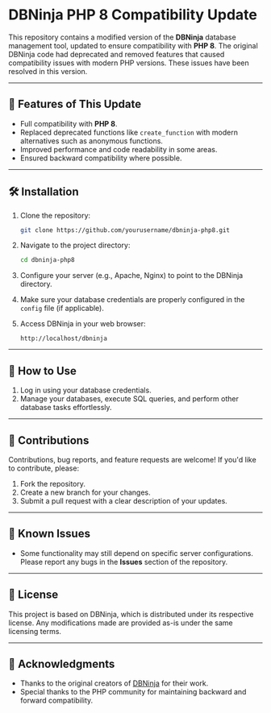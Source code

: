 # DBNinja PHP 8 Compatibility Update

This repository contains a modified version of the **DBNinja** database management tool, updated to ensure compatibility with **PHP 8**. The original DBNinja code had deprecated and removed features that caused compatibility issues with modern PHP versions. These issues have been resolved in this version.

---

## 📜 Features of This Update

- Full compatibility with **PHP 8**.
- Replaced deprecated functions like `create_function` with modern alternatives such as anonymous functions.
- Improved performance and code readability in some areas.
- Ensured backward compatibility where possible.

---

## 🛠 Installation

1. Clone the repository:
    ```bash
    git clone https://github.com/yourusername/dbninja-php8.git
    ```

2. Navigate to the project directory:
    ```bash
    cd dbninja-php8
    ```

3. Configure your server (e.g., Apache, Nginx) to point to the DBNinja directory.

4. Make sure your database credentials are properly configured in the `config` file (if applicable).

5. Access DBNinja in your web browser:
    ```
    http://localhost/dbninja
    ```

---

## 🚀 How to Use

1. Log in using your database credentials.
2. Manage your databases, execute SQL queries, and perform other database tasks effortlessly.

---

## 🤝 Contributions

Contributions, bug reports, and feature requests are welcome! If you'd like to contribute, please:

1. Fork the repository.
2. Create a new branch for your changes.
3. Submit a pull request with a clear description of your updates.

---

## 🐞 Known Issues

- Some functionality may still depend on specific server configurations. Please report any bugs in the **Issues** section of the repository.

---

## 📜 License

This project is based on DBNinja, which is distributed under its respective license. Any modifications made are provided as-is under the same licensing terms.

---

## 🙌 Acknowledgments

- Thanks to the original creators of [DBNinja](https://www.dbninja.com) for their work.
- Special thanks to the PHP community for maintaining backward and forward compatibility.


